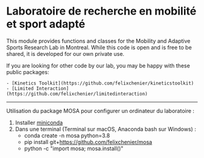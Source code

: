 Laboratoire de recherche en mobilité et sport adapté
====================================================

This module provides functions and classes for the Mobility and Adaptive
Sports Research Lab in Montreal. While this code is open and is free to be
shared, it is developed for our own private use.

If you are looking for other code by our lab, you may be happy with these
public packages:

    - [Kinetics Toolkit](https://github.com/felixchenier/kineticstoolkit)
    - [Limited Interaction](https://github.com/felixchenier/limitedinteraction)

----------------------------------------

Utilisation du package MOSA pour configurer un ordinateur du laboratoire :

1. Installer [miniconda](https://docs.conda.io/en/latest/miniconda.html)
2. Dans une terminal (Terminal sur macOS, Anaconda bash sur Windows) :
    - conda create -n mosa python=3.8
    - pip install git+https://github.com/felixchenier/mosa
    - python -c "import mosa; mosa.install()"
